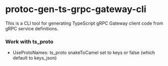 # protoc-gen-ts-grpc-gateway-cli

This is a CLI tool for generating TypeScript gRPC Gateway client code from gRPC service definitions.

### Work with ts_proto

- UseProtoNames: ts_proto snakeToCamel set to keys or false (which default to keys_json)
